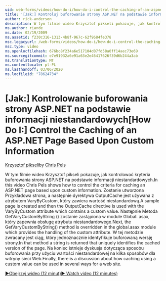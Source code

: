 ```yaml
---
uid: web-forms/videos/how-do-i/how-do-i-control-the-caching-of-an-aspnet-page-based-upon-custom-information
title: '[Jak:] Kontroluj buforowanie strony ASP.NET na podstawie informacji niestandardowych | Microsoft Docs'
author: rick-anderson
description: W tym filmie wideo Krzysztof pikseli pokazuje, jak kontrolować kryteria buforowania strony ASP.NET na podstawie informacji niestandardowych. Zostanie utworzona Przykładowa strona, a następnie polecenie O...
ms.author: riande
ms.date: 02/19/2009
ms.assetid: f230c316-1313-4b8f-967c-62f9684fe378
msc.legacyurl: /web-forms/videos/how-do-i/how-do-i-control-the-caching-of-an-aspnet-page-based-upon-custom-information
msc.type: video
ms.openlocfilehash: 676bc8f234a6e517104d07fd58a0ff14aec73e69
ms.sourcegitcommit: e7e91932a6e91a63e2e46417626f39d6b244a3ab
ms.translationtype: MT
ms.contentlocale: pl-PL
ms.lasthandoff: 03/06/2020
ms.locfileid: "78624734"
---
```

# <a name="how-do-i-control-the-caching-of-an-aspnet-page-based-upon-custom-information"></a><span data-ttu-id="4a258-104">[Jak:] Kontrolowanie buforowania strony ASP.NET na podstawie informacji niestandardowych</span><span class="sxs-lookup"><span data-stu-id="4a258-104">[How Do I:] Control the Caching of an ASP.NET Page Based Upon Custom Information</span></span>

<span data-ttu-id="4a258-105">[Krzysztof pikseli](https://twitter.com/chrispels)</span><span class="sxs-lookup"><span data-stu-id="4a258-105">by [Chris Pels](https://twitter.com/chrispels)</span></span>

<span data-ttu-id="4a258-106">W tym filmie wideo Krzysztof pikseli pokazuje, jak kontrolować kryteria buforowania strony ASP.NET na podstawie informacji niestandardowych.</span><span class="sxs-lookup"><span data-stu-id="4a258-106">In this video Chris Pels shows how to control the criteria for caching an ASP.NET page based upon custom information.</span></span> <span data-ttu-id="4a258-107">Zostanie utworzona Przykładowa strona, a następnie dyrektywa OutputCache jest używana z atrybutem VaryByCustom, który zawiera wartość niestandardową.</span><span class="sxs-lookup"><span data-stu-id="4a258-107">A sample page is created and then the OutputCache directive is used with the VaryByCustom attribute which contains a custom value.</span></span> <span data-ttu-id="4a258-108">Następnie Metoda GetVaryCustomByString () zostanie zastąpiona w module Global. asax, który zapewnia obsługę atrybutu niestandardowego.</span><span class="sxs-lookup"><span data-stu-id="4a258-108">Next, the GetVaryCustomByString() method is overridden in the global.asax module which provides the handling of the custom attribute.</span></span> <span data-ttu-id="4a258-109">W tej metodzie zwracany jest ciąg, który jednoznacznie identyfikuje buforowaną wersję strony.</span><span class="sxs-lookup"><span data-stu-id="4a258-109">In that method a string is returned that uniquely identifies the cached version of the page.</span></span> <span data-ttu-id="4a258-110">Na koniec istnieje dyskusja dotycząca sposobu buforowania przy użyciu wartości niestandardowej na kilka sposobów dla witryny sieci Web.</span><span class="sxs-lookup"><span data-stu-id="4a258-110">Finally, there is a discussion about how caching using a custom value can be used in several ways for a web site.</span></span>

[<span data-ttu-id="4a258-111">&#9654;Obejrzyj wideo (12 minut)</span><span class="sxs-lookup"><span data-stu-id="4a258-111">&#9654; Watch video (12 minutes)</span></span>](https://channel9.msdn.com/Blogs/ASP-NET-Site-Videos/how-do-i-control-the-caching-of-an-aspnet-page-based-upon-custom-information)
